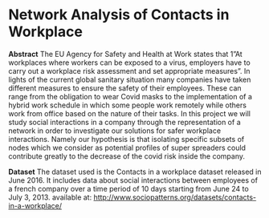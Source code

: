 # Network Analysis of Contacts in Workplace

**Abstract**
The EU Agency for Safety and Health at Work states that 1”At workplaces where workers can be exposed to a virus, employers have to carry out a workplace risk assessment and set appropriate measures”. In lights of the current global sanitary situation many companies have taken different measures to ensure the safety of their employees. These can range from the obligation to wear Covid masks to the implementation of a hybrid work schedule in which some people work remotely while others work
from office based on the nature of their tasks. In this project we will study social interactions in a company through the representation of a network in order to investigate our solutions for safer workplace interactions. Namely our hypothesis is that isolating specific subsets of nodes which we consider as potential profiles of super spreaders could contribute greatly to the decrease of the covid risk inside the company.

**Dataset**
The dataset used is the Contacts in a workplace dataset released in June 2016. It includes data about social interactions between employees of a french company over a time period of 10 days starting from June 24 to July 3, 2013. 
available at: http://www.sociopatterns.org/datasets/contacts-in-a-workplace/




